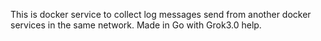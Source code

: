 This is docker service to collect log messages send from another docker services in the same network.
Made in Go with Grok3.0 help.
